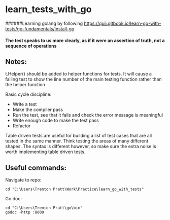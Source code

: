 # learn_tests_with_go
######Learning golang by following https://quii.gitbook.io/learn-go-with-tests/go-fundamentals/install-go

#### The test speaks to us more clearly, as if it were an assertion of truth, not a sequence of operations

## Notes:

t.Helper() should be added to helper functions for tests. It will cause a failing test to show the line number of the
main testing function rather than the helper function

Basic cycle discipline:
- Write a test
- Make the compiler pass
- Run the test, see that it fails and check the error message is meaningful
- Write enough code to make the test pass
- Refactor

Table driven tests are useful for building a list of test cases that are all tested in the same manner. Think testing
the areas of many different shapes. The syntax is different however, so make sure the extra noise is worth implementing table driven tests.

## Useful commands:

Navigate to repo:
```
cd "C:\Users\Trenton Pratt\Work\Practice\learn_go_with_tests"
```
Go doc:
```
cd "C:\Users\Trenton Pratt\go\bin"
godoc -http :8000
```
